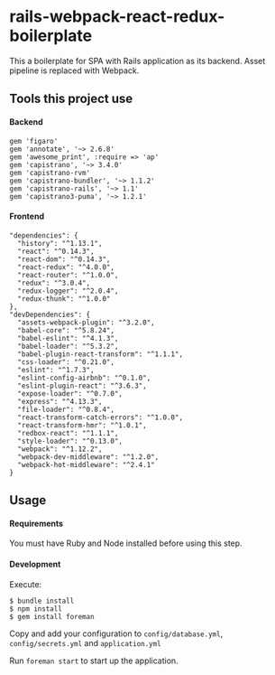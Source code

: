 # rails-webpack-react-redux-boilerplate

This a boilerplate for SPA with Rails application as its backend.
Asset pipeline is replaced with Webpack.

## Tools this project use
#### Backend
```
gem 'figaro'
gem 'annotate', '~> 2.6.8'
gem 'awesome_print', :require => 'ap'
gem 'capistrano', '~> 3.4.0'
gem 'capistrano-rvm'
gem 'capistrano-bundler', '~> 1.1.2'
gem 'capistrano-rails', '~> 1.1'
gem 'capistrano3-puma', '~> 1.2.1'
```

#### Frontend
```
"dependencies": {
  "history": "^1.13.1",
  "react": "^0.14.3",
  "react-dom": "^0.14.3",
  "react-redux": "^4.0.0",
  "react-router": "^1.0.0",
  "redux": "^3.0.4",
  "redux-logger": "^2.0.4",
  "redux-thunk": "^1.0.0"
},
"devDependencies": {
  "assets-webpack-plugin": "^3.2.0",
  "babel-core": "^5.8.24",
  "babel-eslint": "^4.1.3",
  "babel-loader": "^5.3.2",
  "babel-plugin-react-transform": "^1.1.1",
  "css-loader": "^0.21.0",
  "eslint": "^1.7.3",
  "eslint-config-airbnb": "^0.1.0",
  "eslint-plugin-react": "^3.6.3",
  "expose-loader": "^0.7.0",
  "express": "^4.13.3",
  "file-loader": "^0.8.4",
  "react-transform-catch-errors": "^1.0.0",
  "react-transform-hmr": "^1.0.1",
  "redbox-react": "^1.1.1",
  "style-loader": "^0.13.0",
  "webpack": "^1.12.2",
  "webpack-dev-middleware": "^1.2.0",
  "webpack-hot-middleware": "^2.4.1"
}
```

## Usage

#### Requirements
You must have Ruby and Node installed before using this step.

#### Development

Execute:

    $ bundle install
    $ npm install
    $ gem install foreman

Copy and add your configuration to `config/database.yml`, `config/secrets.yml` and `application.yml`

Run `foreman start` to start up the application.
